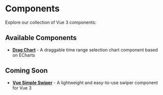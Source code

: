 # Components

Explore our collection of Vue 3 components:

## Available Components

- **[Drag Chart](./drag-chart.md)** - A draggable time range selection chart component based on ECharts

## Coming Soon

- **[Vue Simple Swiper](./vue-simple-swiper.md)** - A lightweight and easy-to-use swiper component for Vue 3
